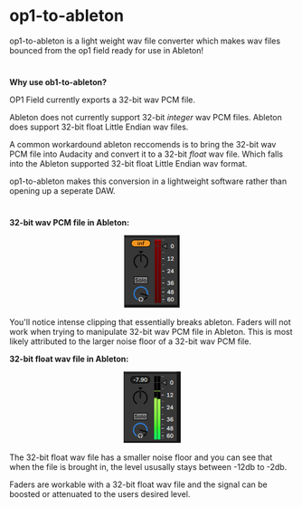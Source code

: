 # op1-to-ableton
op1-to-ableton is a light weight wav file converter which makes wav files bounced from the op1 field ready for use in Ableton!

#
**Why use ob1-to-ableton?**

OP1 Field currently exports a 32-bit wav PCM file.

Ableton does not currently support 32-bit *integer* wav PCM files. Ableton does support 32-bit float Little Endian wav files.

A common workardound ableton reccomends is to bring the 32-bit wav PCM file into Audacity and convert it to a 32-bit *float* wav file. Which falls into the Ableton supported 32-bit float Little Endian wav format. 

op1-to-ableton makes this conversion in a lightweight software rather than opening up a seperate DAW.
#


**32-bit wav PCM file in Ableton:**

<p align="center">
  <img src="https://github.com/PhoenixTagal/op1-to-ableton/blob/main/test/unsupported_file_master.png"/>
</p>

You'll notice intense clipping that essentially breaks ableton. Faders will not work when trying to manipulate 32-bit wav PCM file in Ableton. 
This is most likely attributed to the larger noise floor of a 32-bit wav PCM file. 

**32-bit float wav file in Ableton:**
<p align="center">
  <img src="https://github.com/PhoenixTagal/op1-to-ableton/blob/main/test/supported_file_master.png"/>
</p>


The 32-bit float wav file has a smaller noise floor and you can see that when the file is brought in, the level ususally stays between -12db to -2db. 

Faders are workable with a 32-bit float wav file and the signal can be boosted or attenuated to the users desired level. 
#
